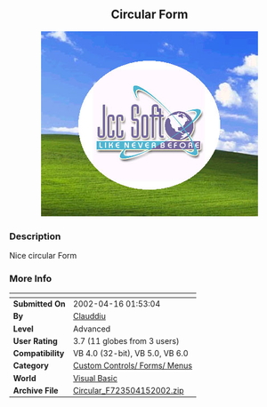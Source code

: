 ﻿<div align="center">

## Circular Form

<img src="PIC2002415198549679.jpg">
</div>

### Description

Nice circular Form
 
### More Info
 


<span>             |<span>
---                |---
**Submitted On**   |2002-04-16 01:53:04
**By**             |[Clauddiu](https://github.com/Planet-Source-Code/PSCIndex/blob/master/ByAuthor/clauddiu.md)
**Level**          |Advanced
**User Rating**    |3.7 (11 globes from 3 users)
**Compatibility**  |VB 4\.0 \(32\-bit\), VB 5\.0, VB 6\.0
**Category**       |[Custom Controls/ Forms/  Menus](https://github.com/Planet-Source-Code/PSCIndex/blob/master/ByCategory/custom-controls-forms-menus__1-4.md)
**World**          |[Visual Basic](https://github.com/Planet-Source-Code/PSCIndex/blob/master/ByWorld/visual-basic.md)
**Archive File**   |[Circular\_F723504152002\.zip](https://github.com/Planet-Source-Code/clauddiu-circular-form__1-33845/archive/master.zip)








